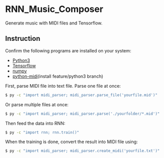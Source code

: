 # RNN_Music_Composer
Generate music with MIDI files and Tensorflow.

## Instruction
Confirm the following programs are installed on your system: 
* [Python3](https://www.python.org/downloads/)
* [Tensorflow](https://www.tensorflow.org/install/)
* [numpy](http://www.numpy.org/) 
* [python-midi](https://github.com/vishnubob/python-midi/)(install feature/python3 branch)

First, parse MIDI file into text file.
Parse one file at once:
```bash
$ py -c "import midi_parser; midi_parser.parse_file('yourfile.mid')"
```
Or parse multiple files at once:
```bash
$ py -c "import midi_parser; midi_parser.parse('./yourfolder/*.mid')"
```
Then feed the data into RNN:
```bash
$ py -c "import rnn; rnn.train()"
```
When the training is done, convert the result into MIDI file using:
```bash
$ py -c "import midi_parser; midi_parser.create_midi('yourfile.txt')"
```
